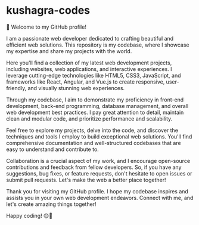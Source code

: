 # kushagra-codes
👋 Welcome to my GitHub profile!

I am a passionate web developer dedicated to crafting beautiful and efficient web solutions. This repository is my codebase, where I showcase my expertise and share my projects with the world.

Here you'll find a collection of my latest web development projects, including websites, web applications, and interactive experiences. I leverage cutting-edge technologies like HTML5, CSS3, JavaScript, and frameworks like React, Angular, and Vue.js to create responsive, user-friendly, and visually stunning web experiences.

Through my codebase, I aim to demonstrate my proficiency in front-end development, back-end programming, database management, and overall web development best practices. I pay great attention to detail, maintain clean and modular code, and prioritize performance and scalability.

Feel free to explore my projects, delve into the code, and discover the techniques and tools I employ to build exceptional web solutions. You'll find comprehensive documentation and well-structured codebases that are easy to understand and contribute to.

Collaboration is a crucial aspect of my work, and I encourage open-source contributions and feedback from fellow developers. So, if you have any suggestions, bug fixes, or feature requests, don't hesitate to open issues or submit pull requests. Let's make the web a better place together!

Thank you for visiting my GitHub profile. I hope my codebase inspires and assists you in your own web development endeavors. Connect with me, and let's create amazing things together!

Happy coding! 😊🚀
